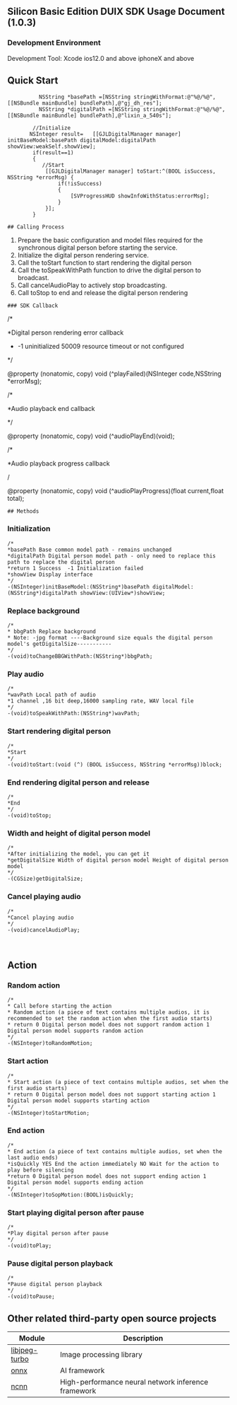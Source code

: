 ## Silicon Basic Edition DUIX SDK Usage Document (1.0.3)

### Development Environment
Development Tool: Xcode ios12.0 and above iphoneX and above

## Quick Start

```
          NSString *basePath =[NSString stringWithFormat:@"%@/%@",[[NSBundle mainBundle] bundlePath],@"gj_dh_res"];
          NSString *digitalPath =[NSString stringWithFormat:@"%@/%@",[[NSBundle mainBundle] bundlePath],@"lixin_a_540s"];
      
        //Initialize
       NSInteger result=   [[GJLDigitalManager manager] initBaseModel:basePath digitalModel:digitalPath showView:weakSelf.showView];
        if(result==1)
        {
           //Start
            [[GJLDigitalManager manager] toStart:^(BOOL isSuccess, NSString *errorMsg) {
                if(!isSuccess)
                {
                    [SVProgressHUD showInfoWithStatus:errorMsg];
                }
            }];
        }
```

```
## Calling Process
```

1. Prepare the basic configuration and model files required for the synchronous digital person before starting the service.
2. Initialize the digital person rendering service.
3. Call the toStart function to start rendering the digital person
4. Call the toSpeakWithPath function to drive the digital person to broadcast.
5. Call cancelAudioPlay to actively stop broadcasting.
6. Call toStop to end and release the digital person rendering

```
### SDK Callback
```

/*

*Digital person rendering error callback

* -1 uninitialized 50009 resource timeout or not configured

*/ 

@property (nonatomic, copy) void (^playFailed)(NSInteger code,NSString *errorMsg);

/*

*Audio playback end callback 

*/ 

@property (nonatomic, copy) void (^audioPlayEnd)(void);

/*

*Audio playback progress callback 

/

@property (nonatomic, copy) void (^audioPlayProgress)(float current,float total);

```
## Methods
```

### Initialization

```
/*
*basePath Base common model path - remains unchanged
*digitalPath Digital person model path - only need to replace this path to replace the digital person
*return 1 Success  -1 Initialization failed
*showView Display interface
*/
-(NSInteger)initBaseModel:(NSString*)basePath digitalModel:(NSString*)digitalPath showView:(UIView*)showView;
```

### Replace background

```
/*
* bbgPath Replace background
* Note: -jpg format ----Background size equals the digital person model's getDigitalSize-----------
*/
-(void)toChangeBBGWithPath:(NSString*)bbgPath;
```

### Play audio

```
/*
*wavPath Local path of audio
*1 channel ,16 bit deep,16000 sampling rate, WAV local file
*/
-(void)toSpeakWithPath:(NSString*)wavPath;
```

### Start rendering digital person

```
/*
*Start
*/
-(void)toStart:(void (^) (BOOL isSuccess, NSString *errorMsg))block;
```

### End rendering digital person and release

```
/*
*End
*/
-(void)toStop;
```

### Width and height of digital person model

```
/*
*After initializing the model, you can get it
*getDigitalSize Width of digital person model Height of digital person model
*/
-(CGSize)getDigitalSize;
```

### Cancel playing audio

```
/*
*Cancel playing audio
*/
-(void)cancelAudioPlay;
```

<br>

## Action

### Random action

```
/*
* Call before starting the action
* Random action (a piece of text contains multiple audios, it is recommended to set the random action when the first audio starts)
* return 0 Digital person model does not support random action 1 Digital person model supports random action
*/
-(NSInteger)toRandomMotion;
```

### Start action

```
/*
* Start action (a piece of text contains multiple audios, set when the first audio starts)
* return 0 Digital person model does not support starting action 1 Digital person model supports starting action
*/
-(NSInteger)toStartMotion;
```

### End action

```
/*
* End action (a piece of text contains multiple audios, set when the last audio ends)
*isQuickly YES End the action immediately NO Wait for the action to play before silencing
*return 0 Digital person model does not support ending action 1 Digital person model supports ending action
*/
-(NSInteger)toSopMotion:(BOOL)isQuickly;
```

### Start playing digital person after pause

```
/*
*Play digital person after pause
*/
-(void)toPlay;
```

### Pause digital person playback

```
/*
*Pause digital person playback
*/
-(void)toPause;
```

## Other related third-party open source projects

| Module                                                       | Description                                         |
| ------------------------------------------------------------ | --------------------------------------------------- |
| [libjpeg-turbo](https://github.com/libjpeg-turbo/libjpeg-turbo) | Image processing library                            |
| [onnx](https://github.com/onnx/onnx)                         | AI framework                                        |
| [ncnn](https://github.com/Tencent/ncnn)                      | High-performance neural network inference framework |
